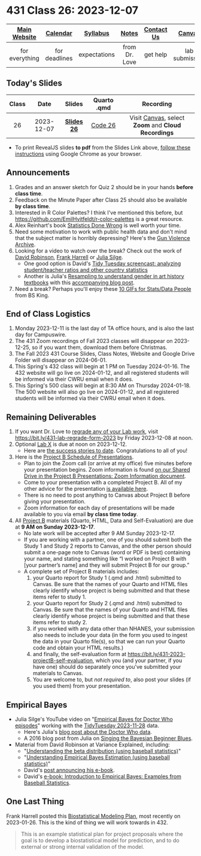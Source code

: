 # 431 Class 26: 2023-12-07

[Main Website](https://thomaselove.github.io/431-2023/) | [Calendar](https://thomaselove.github.io/431-2023/calendar.html) | [Syllabus](https://thomaselove.github.io/431-syllabus-2023/) | [Notes](https://thomaselove.github.io/431-notes/) | [Contact Us](https://thomaselove.github.io/431-2023/contact.html) | [Canvas](https://canvas.case.edu) | [Data and Code](https://github.com/THOMASELOVE/431-data)
:-----------: | :--------------: | :----------: | :---------: | :-------------: | :-----------: | :------------:
for everything | for deadlines | expectations | from Dr. Love | get help | lab submission | for downloads

## Today's Slides

Class | Date | Slides | Quarto .qmd | Recording
:---: | :--------: | :------: | :------: | :-------------:
26 | 2023-12-07 | **[Slides 26](https://thomaselove.github.io/431-slides-2023/class26.html)** | [Code 26](https://thomaselove.github.io/431-slides-2023/class26.qmd) | Visit [Canvas](https://canvas.case.edu/), select **Zoom** and **Cloud Recordings**

- To print RevealJS slides **to pdf** from the Slides Link above, [follow these instructions](https://quarto.org/docs/presentations/revealjs/presenting.html#print-to-pdf) using Google Chrome as your browser.

## Announcements

1. Grades and an answer sketch for Quiz 2 should be in your hands **before class time**.
2. Feedback on the Minute Paper after Class 25 should also be available **by class time**.
3. Interested in R Color Palettes? I think I've mentioned this before, but <https://github.com/EmilHvitfeldt/r-color-palettes> is a great resource.
4. Alex Reinhart's book [Statistics Done Wrong](https://www.statisticsdonewrong.com/index.html) is well worth your time.
5. Need some motivation to work with public health data and don't mind that the subject matter is horribly depressing? Here's the [Gun Violence Archive](https://www.gunviolencearchive.org/).
6. Looking for a video to watch over the break? Check out the work of [David Robinson](https://www.youtube.com/@safe4democracy), [Frank Harrell](https://www.youtube.com/channel/UC-o_ZZ0tuFUYn8e8rf-QURA) or [Julia Silge](https://www.youtube.com/@JuliaSilge).
    - One good option is David's [Tidy Tuesday screencast: analyzing student/teacher ratios and other country statistics](https://www.youtube.com/watch?v=NoUHdrailxA)
    - Another is Julia's [Resampling to understand gender in art history textbooks](https://www.youtube.com/watch?v=Ac7V848uBuo) with this [accompanying blog post](https://juliasilge.com/blog/art-history/).
7. Need a break? Perhaps you'll enjoy these [10 GIFs for Stats/Data People](https://graphpaperdiaries.com/2017/03/15/7-gifs-for-statsdata-people/) from BS King.

## End of Class Logistics

1. Monday 2023-12-11 is the last day of TA office hours, and is also the last day for Campuswire.
2. The 431 Zoom recordings of Fall 2023 classes will disappear on 2023-12-25, so if you want them, download them before Christmas.
3. The Fall 2023 431 Course Slides, Class Notes, Website and Google Drive Folder will disappear on 2024-06-01.
4. This Spring's 432 class will begin at 1 PM on Tuesday 2024-01-16. The 432 website will go live on 2024-01-12, and all registered students will be informed via their CWRU email when it does.
5. This Spring's 500 class will begin at 8:30 AM on Thursday 2024-01-18. The 500 website will also go live on 2024-01-12, and all registered students will be informed via their CWRU email when it does.

## Remaining Deliverables

1. If you want Dr. Love to [regrade any of your Lab work](https://github.com/THOMASELOVE/431-labs-2023#lab-regrade-requests-will-be-reviewed-in-december), visit <https://bit.ly/431-lab-regrade-form-2023> by Friday 2023-12-08 at noon.
2. Optional [Lab X](https://thomaselove.github.io/431-labX/) is due at noon on 2023-12-12.
    - Here are [the success stories to date](https://github.com/THOMASELOVE/431-classes-2023/tree/main/labX). Congratulations to all of you!
3. Here is the [Project B Schedule of Presentations](https://github.com/THOMASELOVE/431-classes-2023/blob/main/projB/schedule.md).
    - Plan to join the Zoom call (or arrive at my office) five minutes before your presentation begins. Zoom information is found [on our Shared Drive in the Project B Presentations: Zoom Information document](https://docs.google.com/document/d/1ARSzHgUeoPW45ljzvecc46pHzUEQvjpDARB0a4-5418/edit?usp=sharing). 
    - Come to your presentation with a completed Project B. All of my other advice for the presentation [is available here](https://thomaselove.github.io/431-projectB-2023/checklist.html#oral-presentation-of-results).
    - There is no need to post anything to Canvas about Project B before giving your presentation.
    - Zoom information for each day of presentations will be made available to you via email **by class time today**.
4. All [Project B](https://thomaselove.github.io/431-projectB-2023/) materials (Quarto, HTML, Data and Self-Evaluation) are due at **9 AM on Sunday 2023-12-17**.
    - No late work will be accepted after 9 AM Sunday 2023-12-17.
    - If you are working with a partner, one of you should submit both the Study 1 and Study 2 reports to Canvas, and the other person should submit a one-page note to Canvas (word or PDF is best) containing your name, and stating something like “I worked on Project B with [your partner’s name] and they will submit Project B for our group.”
    - A complete set of Project B materials includes:
        1. your Quarto report for Study 1 (.qmd and .html) submitted to Canvas. Be sure that the names of your Quarto and HTML files clearly identify whose project is being submitted and that these items refer to study 1.
        2. your Quarto report for Study 2 (.qmd and .html) submitted to Canvas. Be sure that the names of your Quarto and HTML files clearly identify whose project is being submitted and that these items refer to study 2.
        3. if you worked with any data other than NHANES, your submission also needs to include your data (in the form you used to ingest the data in your Quarto file(s), so that we can run your Quarto code and obtain your HTML results.)
        4. and finally, the self-evaluation form at <https://bit.ly/431-2023-projectB-self-evaluation>, which you (and your partner, if you have one) should do separately once you've submitted your materials to Canvas.
        5. You are welcome to, but *not required to*, also post your slides (if you used them) from your presentation.

## Empirical Bayes

- Julia Silge's YouTube video on "[Empirical Bayes for Doctor Who episodes](https://www.youtube.com/watch?v=OtDpYeiwbj8)" working with the [TidyTuesday 2023-11-28](https://github.com/rfordatascience/tidytuesday/blob/master/data/2023/2023-11-28/readme.md) data.
    - Here's Julia's [blog post about the Doctor Who data](https://juliasilge.com/blog/doctor-who-bayes/).
    - A 2016 blog post from Julia on [Singing the Bayesian Beginner Blues](https://juliasilge.com/blog/bayesian-blues/).
- Material from David Robinson at Variance Explained, including:
    - "[Understanding the beta distribution (using baseball statistics)](http://varianceexplained.org/statistics/beta_distribution_and_baseball/)"
    - "[Understanding Empirical Bayes Estimation (using baseball statistics)](http://varianceexplained.org/r/empirical_bayes_baseball/)"
    - David's [post announcing his e-book](http://varianceexplained.org/r/empirical-bayes-book/).
    - David's [e-book: Introduction to Empirical Bayes: Examples from Baseball Statistics](https://drob.gumroad.com/l/empirical-bayes).

## One Last Thing

Frank Harrell posted this [Biostatistical Modeling Plan](https://hbiostat.org/blog/post/modplan/), most recently on 2023-01-26. This is the kind of thing we will work towards in 432.

> This is an example statistical plan for project proposals where the goal is to develop a biostatistical model for prediction, and to do external or strong internal validation of the model.
